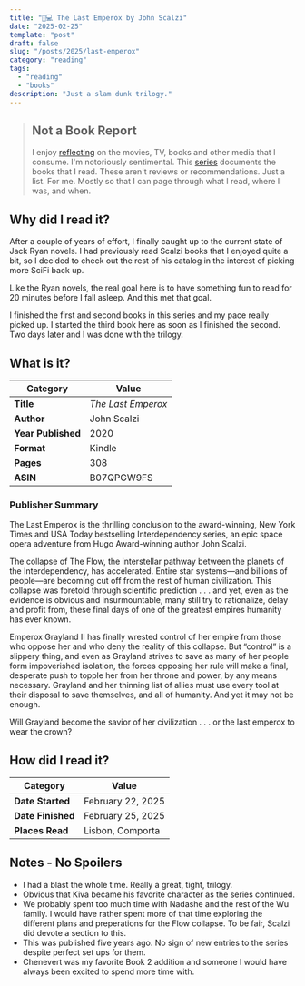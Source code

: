 ```yaml
---
title: "👑💻 The Last Emperox by John Scalzi"
date: "2025-02-25"
template: "post"
draft: false
slug: "/posts/2025/last-emperox"
category: "reading"
tags:
  - "reading"
  - "books"
description: "Just a slam dunk trilogy."
---
```


> ## Not a Book Report
> I enjoy [reflecting](https://blog.samrhea.com/posts/2019/analyze-media-habits) on the movies, TV, books and other media that I consume. I'm notoriously sentimental. This [series](https://blog.samrhea.com/category/reading) documents the books that I read. These aren't reviews or recommendations. Just a list. For me. Mostly so that I can page through what I read, where I was, and when.

## Why did I read it?
After a couple of years of effort, I finally caught up to the current state of Jack Ryan novels. I had previously read Scalzi books that I enjoyed quite a bit, so I decided to check out the rest of his catalog in the interest of picking more SciFi back up.

Like the Ryan novels, the real goal here is to have something fun to read for 20 minutes before I fall asleep. And this met that goal.

I finished the first and second books in this series and my pace really picked up. I started the third book here as soon as I finished the second. Two days later and I was done with the trilogy.

## What is it?
|Category|Value|
|---|---|
|**Title**|*The Last Emperox*|
|**Author**|John Scalzi|
|**Year Published**|2020|
|**Format**|Kindle|
|**Pages**|308|
|**ASIN**|B07QPGW9FS|

### Publisher Summary

The Last Emperox is the thrilling conclusion to the award-winning, New York Times and USA Today bestselling Interdependency series, an epic space opera adventure from Hugo Award-winning author John Scalzi.

The collapse of The Flow, the interstellar pathway between the planets of the Interdependency, has accelerated. Entire star systems―and billions of people―are becoming cut off from the rest of human civilization. This collapse was foretold through scientific prediction . . . and yet, even as the evidence is obvious and insurmountable, many still try to rationalize, delay and profit from, these final days of one of the greatest empires humanity has ever known.

Emperox Grayland II has finally wrested control of her empire from those who oppose her and who deny the reality of this collapse. But “control” is a slippery thing, and even as Grayland strives to save as many of her people form impoverished isolation, the forces opposing her rule will make a final, desperate push to topple her from her throne and power, by any means necessary. Grayland and her thinning list of allies must use every tool at their disposal to save themselves, and all of humanity. And yet it may not be enough.

Will Grayland become the savior of her civilization . . . or the last emperox to wear the crown?

## How did I read it?
|Category|Value|
|---|---|
|**Date Started**|February 22, 2025|
|**Date Finished**|February 25, 2025|
|**Places Read**|Lisbon, Comporta|

## Notes - No Spoilers
* I had a blast the whole time. Really a great, tight, trilogy.
* Obvious that Kiva became his favorite character as the series continued.
* We probably spent too much time with Nadashe and the rest of the Wu family. I would have rather spent more of that time exploring the different plans and preperations for the Flow collapse. To be fair, Scalzi did devote a section to this.
* This was published five years ago. No sign of new entries to the series despite perfect set ups for them.
* Chenevert was my favorite Book 2 addition and someone I would have always been excited to spend more time with.
